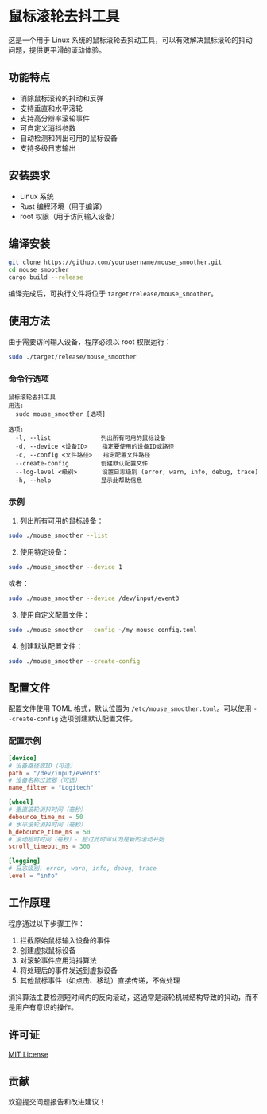 # 鼠标滚轮去抖工具

这是一个用于 Linux 系统的鼠标滚轮去抖动工具，可以有效解决鼠标滚轮的抖动问题，提供更平滑的滚动体验。

## 功能特点

- 消除鼠标滚轮的抖动和反弹
- 支持垂直和水平滚轮
- 支持高分辨率滚轮事件
- 可自定义消抖参数
- 自动检测和列出可用的鼠标设备
- 支持多级日志输出

## 安装要求

- Linux 系统
- Rust 编程环境（用于编译）
- root 权限（用于访问输入设备）

## 编译安装

```bash
git clone https://github.com/yourusername/mouse_smoother.git
cd mouse_smoother
cargo build --release
```

编译完成后，可执行文件将位于 `target/release/mouse_smoother`。

## 使用方法

由于需要访问输入设备，程序必须以 root 权限运行：

```bash
sudo ./target/release/mouse_smoother
```

### 命令行选项

```
鼠标滚轮去抖工具
用法:
  sudo mouse_smoother [选项]

选项:
  -l, --list              列出所有可用的鼠标设备
  -d, --device <设备ID>    指定要使用的设备ID或路径
  -c, --config <文件路径>   指定配置文件路径
  --create-config         创建默认配置文件
  --log-level <级别>       设置日志级别 (error, warn, info, debug, trace)
  -h, --help              显示此帮助信息
```

### 示例

1. 列出所有可用的鼠标设备：

```bash
sudo ./mouse_smoother --list
```

2. 使用特定设备：

```bash
sudo ./mouse_smoother --device 1
```

或者：

```bash
sudo ./mouse_smoother --device /dev/input/event3
```

3. 使用自定义配置文件：

```bash
sudo ./mouse_smoother --config ~/my_mouse_config.toml
```

4. 创建默认配置文件：

```bash
sudo ./mouse_smoother --create-config
```

## 配置文件

配置文件使用 TOML 格式，默认位置为 `/etc/mouse_smoother.toml`。可以使用 `--create-config` 选项创建默认配置文件。

### 配置示例

```toml
[device]
# 设备路径或ID（可选）
path = "/dev/input/event3"
# 设备名称过滤器（可选）
name_filter = "Logitech"

[wheel]
# 垂直滚轮消抖时间（毫秒）
debounce_time_ms = 50
# 水平滚轮消抖时间（毫秒）
h_debounce_time_ms = 50
# 滚动超时时间（毫秒）- 超过此时间认为是新的滚动开始
scroll_timeout_ms = 300

[logging]
# 日志级别: error, warn, info, debug, trace
level = "info"
```

## 工作原理

程序通过以下步骤工作：

1. 拦截原始鼠标输入设备的事件
2. 创建虚拟鼠标设备
3. 对滚轮事件应用消抖算法
4. 将处理后的事件发送到虚拟设备
5. 其他鼠标事件（如点击、移动）直接传递，不做处理

消抖算法主要检测短时间内的反向滚动，这通常是滚轮机械结构导致的抖动，而不是用户有意识的操作。

## 许可证

[MIT License](LICENSE)

## 贡献

欢迎提交问题报告和改进建议！
